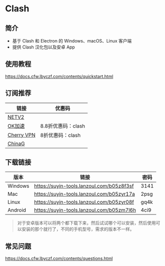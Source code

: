 # Clash

## 简介

- 基于 Clash 和 Electron 的 Windows、macOS、Linux 客户端
- 提供 Clash 汉化包以及安卓 App


## 使用教程

https://docs.cfw.lbyczf.com/contents/quickstart.html


## 订阅推荐

| 链接                                                        | 优惠码             |
| ----------------------------------------------------------- | ------------------ |
| [NETV2](https://acc.netv2.top/#/register?code=E23U1tnP)     |                    |
| [OK加速](http://o.okjiasu.com/auth/register?code=T7uw)      | 8.8折优惠码：clash |
| [Cherry VPN](https://cherryvpn.net/auth/register?code=ZxMD) | 8折优惠码：clash   |
| [ChinaG](https://b.luxury/waf/8YN6cZ5fjVypq1mV2)            |                    |


## 下载链接

| 版本    | 链接                                      | 密码 |
| ------- | ----------------------------------------- | ---- |
| Windows | https://suyin-tools.lanzoul.com/b05z8f3sf | 3141 |
| Mac     | https://suyin-tools.lanzoul.com/b05zyr17a | 2psg |
| Linux   | https://suyin-tools.lanzoul.com/b05zyr08f | gq4k |
| Android | https://suyin-tools.lanzoul.com/b05zm7l6h | 4ci9 |

> 对于安卓版本可以将两个都下载下来，然后试试哪个可以安装，然后使用可以安装的那个就行了，不同的手机型号，需求的版本不一样。

## 常见问题

https://docs.cfw.lbyczf.com/contents/questions.html
